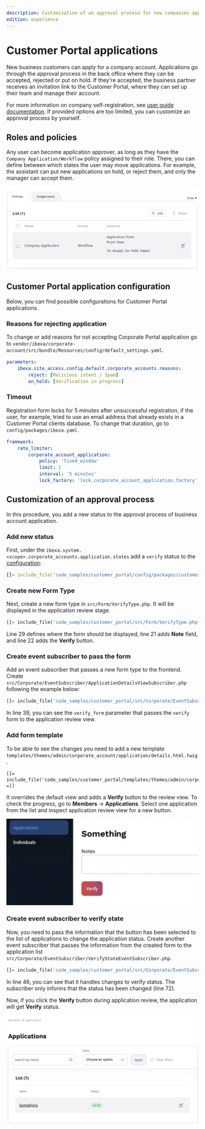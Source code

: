 ```yaml
---
description: Customization of an approval process for new companies applications.
edition: experience
---
```


# Customer Portal applications

New business customers can apply for a company account.
Applications go through the approval process in the back office where they can be accepted, rejected or put on hold.
If they're accepted, the business partner receives an invitation link to the Customer Portal,
where they can set up their team and manage their account.

For more information on company self-registration, see [user guide documentation](https://doc.ibexa.co/projects/userguide/en/latest/customer_management/company_self_registration/).
If provided options are too limited, you can customize an approval process by yourself.

## Roles and policies

Any user can become application approver, as long as they have the `Company Application/Workflow` policy assigned to their role.
There, you can define between which states the user may move applications.
For example, the assistant can put new applications on hold, or reject them, and only the manager can accept them.

![Company Application policy](img/cp_company_application_policy.png)

## Customer Portal application configuration

Below, you can find possible configurations for Customer Portal applications.

### Reasons for rejecting application

To change or add reasons for not accepting Corporate Portal application go to
`vendor/ibexa/corporate-account/src/bundle/Resources/config/default_settings.yaml`.

```yaml
parameters:
    ibexa.site_access.config.default.corporate_accounts.reasons:
        reject: [Malicious intent / Spam]
        on_hold: [Verification in progress]
```

### Timeout

Registration form locks for 5 minutes after unsuccessful registration,
if the user, for example, tried to use an email address that already exists in a Customer Portal clients database.
To change that duration, go to `config/packages/ibexa.yaml`.

```yaml
framework:
    rate_limiter:
        corporate_account_application:
            policy: 'fixed_window'
            limit: 1
            interval: '5 minutes'
            lock_factory: 'lock.corporate_account_application.factory'
```

## Customization of an approval process

In this procedure, you add a new status to the approval process of business account application.

### Add new status

First, under the `ibexa.system.<scope>.corporate_accounts.application.states`
add a `verify` status to the [configuration](configuration.md#configuration-files):

```yaml
[[= include_file('code_samples/customer_portal/config/packages/customer_portal.yaml') =]]
```

### Create new Form Type

Next, create a new form type in `src/Form/VerifyType.php`.
It will be displayed in the application review stage.

``` php hl_lines="17-18 25"
[[= include_file('code_samples/customer_portal/src/Form/VerifyType.php') =]]
```

Line 29 defines where the form should be displayed, line 21 adds **Note** field, and line 22 adds the **Verify** button.

### Create event subscriber to pass the form

Add an event subscriber that passes a new form type to the frontend.
Create `src/Corporate/EventSubscriber/ApplicationDetailsViewSubscriber.php` following the example below:

``` php hl_lines="35"
[[= include_file('code_samples/customer_portal/src/Corporate/EventSubscriber/ApplicationDetailsViewSubscriber.php') =]]
```

In line 39, you can see the `verify_form` parameter that passes the `verify` form to the application review view.

### Add form template

To be able to see the changes you need to add
a new template `templates/themes/admin/corporate_account/application/details.html.twig`.

``` html+twig
[[= include_file('code_samples/customer_portal/templates/themes/admin/corporate_account/application/details.html.twig') =]]
```

It overrides the default view and adds a **Verify** button to the review view.
To check the progress, go to **Members** -> **Applications**.
Select one application from the list and inspect application review view for a new button.

![Verify button](img/cp_new_status.png)

### Create event subscriber to verify state

Now, you need to pass the information that the button has been selected
to the list of applications to change the application status.
Create another event subscriber that passes the information
from the created form to the application list `src/Corporate/EventSubscriber/VerifyStateEventSubscriber.php`.

``` php hl_lines="42 68"
[[= include_file('code_samples/customer_portal/src/Corporate/EventSubscriber/VerifyStateEventSubscriber.php') =]]
```

In line 46, you can see that it handles changes to verify status.
The subscriber only informs that the status has been changed (line 72).

Now, if you click the **Verify** button during application review, the application will get **Verify** status.

![Verify status](img/cp_verify_status.png)


